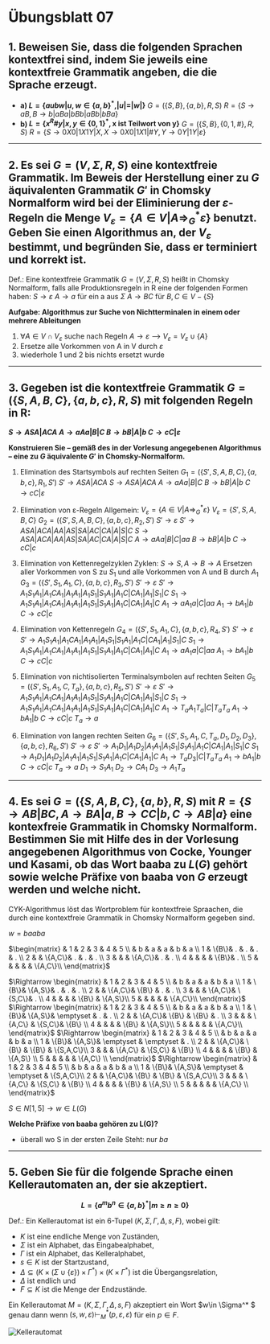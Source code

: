 # Übungsblatt 07
## 1. Beweisen Sie, dass die folgenden Sprachen kontextfrei sind, indem Sie jeweils eine kontextfreie Grammatik angeben, die die Sprache erzeugt.
* __a) $L=\{aubw|u,w\in \{a,b\}^* , |u|=|w|\}$__
$G=(\{S,B\},\{a,b\}, R,S)$
$R=\{S \rightarrow aB, B \rightarrow b|aBa|bBb|aBb|bBa\}$
* __b) $L=\{x^R\#y|x,y\in \{0,1\}^* , \text{x ist Teilwort von y}\}$__
$G=(\{S,B\},\{0,1,\#\}, R,S)$
$R=\{S\rightarrow 0X0|1X1Y|X,X\rightarrow 0X0|1X1|\#Y,Y\rightarrow0Y|1Y|\varepsilon\}$

---

## 2. Es sei $G=(V,\Sigma , R,S)$ eine kontextfreie Grammatik. Im Beweis der Herstellung einer zu $G$ äquivalenten Grammatik $G'$ in Chomsky Normalform wird bei der Eliminierung der $\varepsilon$-Regeln die Menge $V_{\varepsilon}=\{A\in V|A\Rightarrow_G^* \varepsilon\}$ benutzt. Geben Sie einen Algorithmus an, der $V_{\varepsilon}$ bestimmt, und begründen Sie, dass er terminiert und korrekt ist.

Def.:
Eine kontextfreie Grammatik $G=(V,\Sigma , R,S)$ heißt in Chomsky Normalform, falls alle Produktionsregeln in R eine der folgenden Formen haben:
$S\rightarrow \varepsilon$
$A\rightarrow a$ für ein a aus $\Sigma$
$A\rightarrow BC$ für $B,C\in V-\{S\}$

__Aufgabe: Algorithmus zur Suche von Nichtterminalen in einem oder mehrere Ableitungen__
1. $\forall A\in V\cap V_\varepsilon$ suche nach Regeln  $A\rightarrow \varepsilon$ --> $V_\varepsilon =V_\varepsilon \cup \{A\}$
2. Ersetze alle Vorkommen von A in V durch $\varepsilon$
3. wiederhole 1 und 2 bis nichts ersetzt wurde

---

## 3. Gegeben ist die kontextfreie Grammatik $G=(\{S,A,B,C\},\{a,b,c\},R,S)$ mit folgenden Regeln in R:

__$S\rightarrow ASA|ACA$
$A\rightarrow aAa|B|C$
$B\rightarrow bB|A|b$
$C\rightarrow cC|\varepsilon$__

__Konstruieren Sie – gemäß des in der Vorlesung angegebenen Algorithmus – eine zu $G$ äquivalente $G'$ in Chomsky-Normalform.__

1) Elimination des Startsymbols auf rechten Seiten
$G_1=(\{S',S,A,B,C\},\{a,b,c\},R_1,S')$
$S'\rightarrow ASA|ACA$
$S\rightarrow ASA|ACA$
$A\rightarrow aAa|B|C$
$B\rightarrow bB|A|b$
$C\rightarrow cC|\varepsilon$

2) Elimination von ε-Regeln
Allgemein: $V_{\varepsilon}=\{A\in V|A\Rightarrow_G^* \varepsilon\}$
$V_\varepsilon=\{S',S,A,B,C\}$
$G_2=(\{S',S,A,B,C\},\{a,b,c\},R_2,S')$
$S'\rightarrow \varepsilon$
$S'\rightarrow ASA|ACA|AA|AS|SA|AC|CA|A|S|C$
$S\rightarrow ASA|ACA|AA|AS|SA|AC|CA|A|S|C$
$A\rightarrow aAa|B|C|aa$
$B\rightarrow bB|A|b$
$C\rightarrow cC|c$

3) Elimination von Kettenregelzyklen
Zyklen: $S\rightarrow S, A\rightarrow B\rightarrow A$
Ersetzen aller Vorkommen von S zu $S_1$ und alle Vorkommen von A und B durch $A_1$
$G_3=(\{S',S_1,A_1,C\},\{a,b,c\},R_3,S')$
$S'\rightarrow \varepsilon$
$S'\rightarrow A_1S_1A_1|A_1CA_1|A_1A_1|A_1S_1|S_1A_1|A_1C|CA_1|A_1|S_1|C$
$S_1\rightarrow A_1S_1A_1|A_1CA_1|A_1A_1|A_1S_1|S_1A_1|A_1C|CA_1|A_1|C$
$A_1\rightarrow aA_1a|C|aa$
$A_1\rightarrow bA_1|b$
$C\rightarrow cC|c$

4) Elimination von Kettenregeln
$G_4=(\{S',S_1,A_1,C\},\{a,b,c\},R_4,S')$
$S'\rightarrow \varepsilon$
$S'\rightarrow A_1S_1A_1|A_1CA_1|A_1A_1|A_1S_1|S_1A_1|A_1C|CA_1|A_1|S_1|C$
$S_1\rightarrow A_1S_1A_1|A_1CA_1|A_1A_1|A_1S_1|S_1A_1|A_1C|CA_1|A_1|C$
$A_1\rightarrow aA_1a|C|aa$
$A_1\rightarrow bA_1|b$
$C\rightarrow cC|c$

5) Elimination von nichtisolierten Terminalsymbolen auf rechten Seiten
$G_5=(\{S',S_1,A_1,C,T_a\},\{a,b,c\},R_5,S')$
$S'\rightarrow \varepsilon$
$S'\rightarrow A_1S_1A_1|A_1CA_1|A_1A_1|A_1S_1|S_1A_1|A_1C|CA_1|A_1|S_1|C$
$S_1\rightarrow A_1S_1A_1|A_1CA_1|A_1A_1|A_1S_1|S_1A_1|A_1C|CA_1|A_1|C$
$A_1\rightarrow T_aA_1T_a|C|T_aT_a$
$A_1\rightarrow bA_1|b$
$C\rightarrow cC|c$
$T_a\rightarrow a$

6) Elimination von langen rechten Seiten
$G_6=(\{S',S_1,A_1,C,T_a,D_1,D_2,D_3\},\{a,b,c\},R_6,S')$
$S'\rightarrow \varepsilon$
$S'\rightarrow A_1D_1|A_1D_2|A_1A_1|A_1S_1|S_1A_1|A_1C|CA_1|A_1|S_1|C$
$S_1\rightarrow A_1D_1|A_1D_2|A_1A_1|A_1S_1|S_1A_1|A_1C|CA_1|A_1|C$
$A_1\rightarrow T_aD_3|C|T_aT_a$
$A_1\rightarrow bA_1|b$
$C\rightarrow cC|c$
$T_a\rightarrow a$
$D_1\rightarrow S_1A_1$
$D_2\rightarrow CA_1$
$D_3\rightarrow A_1T_a$

---

## 4. Es sei $G=(\{S,A,B,C\},\{a,b\},R,S)$ mit $R=\{S\rightarrow AB|BC, A\rightarrow BA|a, B\rightarrow CC|b, C\rightarrow AB|a\}$ eine kontexfreie Grammatik in Chomsky Normalform. Bestimmen Sie mit Hilfe des in der Vorlesung angegebenen Algorithmus von Cocke, Younger und Kasami, ob das Wort baaba zu $L(G)$ gehört sowie welche Präfixe von baaba von $G$ erzeugt werden und welche nicht.

CYK-Algorithmus löst das Wortproblem für kontextfreie Spraachen, die durch eine kontextfreie Grammatik in Chomsky Normalform gegeben sind.

$w=baaba$

$\begin{matrix}
   &  1  &  2    &  3    &  4  &  5    \\
   &  b  &  a    &  a    &  b  &  a    \\
 1 & \{B\}&  .    &  .    &  .  &  .    \\
 2 &     & \{A,C\}&  .    &  .  &  .    \\
 3 &     &       & \{A,C\}&  .  &  .    \\
 4 &     &       &       & \{B\}&  .    \\
 5 &     &       &       &     & \{A,C\}\\
\end{matrix}$

$\Rightarrow \begin{matrix}
   &  1  &  2    &  3    &  4    &  5    \\
   &  b  &  a    &  a    &  b    &  a    \\
 1 & \{B\}& \{A,S\}&  .    &  .    &  .    \\
 2 &     & \{A,C\}& \{B\}  &  .    &  .    \\
 3 &     &       & \{A,C\}& \{S,C\}&  .    \\
 4 &     &       &       & \{B\}  & \{A,S\}\\
 5 &     &       &       &       & \{A,C\}\\
\end{matrix}$
$\Rightarrow \begin{matrix}
   &  1  &  2    &  3        &  4    &  5    \\
   &  b  &  a    &  a        &  b    &  a    \\
 1 & \{B\}& \{A,S\}& \emptyset &  .    &  .    \\
 2 &     & \{A,C\}& \{B\}      & \{B\}  &  .    \\
 3 &     &       & \{A,C\}    & \{S,C\}& \{B\}  \\
 4 &     &       &           & \{B\}  & \{A,S\}\\
 5 &     &       &           &       & \{A,C\}\\
\end{matrix}$
$\Rightarrow \begin{matrix}
   &  1  &  2    &  3        &  4        &  5      \\
   &  b  &  a    &  a        &  b        &  a      \\
 1 & \{B\}& \{A,S\}& \emptyset & \emptyset &  .      \\
 2 &     & \{A,C\}& \{B\}      & \{B\}      & \{S,A,C\}\\
 3 &     &       & \{A,C\}    & \{S,C\}    & \{B\}    \\
 4 &     &       &           & \{B\}      & \{A,S\}  \\
 5 &     &       &           &           & \{A,C\}  \\
\end{matrix}$
$\Rightarrow \begin{matrix}
   &  1  &  2    &  3        &  4        &  5      \\
   &  b  &  a    &  a        &  b        &  a      \\
 1 & \{B\}& \{A,S\}& \emptyset & \emptyset & \{S,A,C\}\\
 2 &     & \{A,C\}& \{B\}      & \{B\}      & \{S,A,C\}\\
 3 &     &       & \{A,C\}    & \{S,C\}    & \{B\}    \\
 4 &     &       &           & \{B\}      & \{A,S\}  \\
 5 &     &       &           &           & \{A,C\}  \\
\end{matrix}$


$S\in N[1,5] \rightarrow w \in L(G)$

**Welche Präfixe von baaba gehören zu L(G)?**
* überall wo S in der ersten Zeile Steht: nur $ba$

---

## 5. Geben Sie für die folgende Sprache einen Kellerautomaten an, der sie akzeptiert.
__$$L=\{a^mb^n \in \{a,b\}^* |m\geq n\geq 0\}$$__

Def.:
Ein Kellerautomat ist ein 6-Tupel $(K,\Sigma,\Gamma,\Delta,s,F)$, wobei gilt:
* $K$ ist eine endliche Menge von Zuständen,
* $\Sigma$ ist ein Alphabet, das Eingabealphabet,
* $\Gamma$ ist ein Alphabet, das Kelleralphabet,
* $s\in K$ ist der Startzustand,
* $\Delta \subseteq(K \times (\Sigma \cup \{\varepsilon\})\times \Gamma^* )\times(K\times\Gamma^* )$ ist die Übergangsrelation,
* $\Delta$ ist endlich und
* $F\subseteq K$ ist die Menge der Endzustände.

Ein Kellerautomat $M=(K,\Sigma,\Gamma,\Delta,s,F)$ akzeptiert ein Wort $w\in \Sigma^* $ genau dann wenn $(s,w,\varepsilon)\vdash_M^* (p,\varepsilon,\varepsilon)$ für ein $p \in F$.

![Kellerautomat](Kellerautomat.png)
